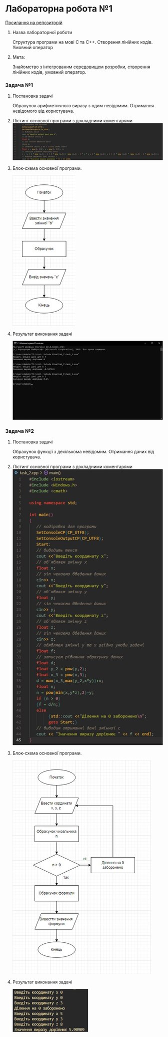 #  Лабораторна робота №1
[Посилання на репозиторій](https://github.com/s1ntt/lab_1)

1. Назва лабораторної роботи
   
    Структура програми на мові С та С++. Створення лінійних кодів. Умовний оператор 

2. Мета:

    Знайомство з інтегрованим середовищем розробки, створення лінійних кодів, умовний оператор. 
 
###  Задача №1

1. Постановка задачі

    Обрахунок арифметичного виразу з одим невідомим. Отримання невідомого від користувача.

2. Лістинг основної програми з докладними коментарями
    ![Лістинг](/images/code_task_1.jpg)

3. Блок-схема основної програми.

    ![Діарама](/images/diagram_task_1.jpg)

4. Результат виконання задачі

    ![Скріншот до задачі номер один](/images/result_task_1.jpg)

###  Задача №2

1. Постановка задачі

    Обрахунок функції з декількома невідомим. Отримання даних від користувача.

2. Лістинг основної програми з докладними коментарями
    ![Лістинг](/images/code_task_2.jpg)

3. Блок-схема основної програми.

    ![Діарама](/images/diagram_task_2.jpg)

4. Результат виконання задачі

    ![Скріншот до задачі номер один](/images/result_task_2.jpg)